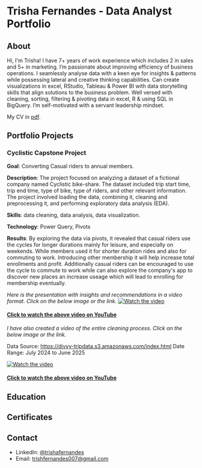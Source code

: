 # Trisha Fernandes - Data Analyst Portfolio
## About
Hi, I'm Trisha! I have 7+ years of work experience which includes 2 in sales and 5+ in marketing. I’m passionate about improving efficiency of business operations. I seamlessly analyse data with a keen eye for insights & patterns while possessing lateral and creative thinking capabilities. Can create visualizations in excel, RStudio, Tableau & Power BI with data storytelling skills that align solutions to the business problem. Well versed with cleaning, sorting, filtering & pivoting data in excel, R & using SQL in BigQuery. I’m self-motivated with a servant leadership mindset.

My CV in [pdf](https://github.com/trisha-fernandes/Data-Analysis-Portfolio/blob/main/Trisha_Fernandes-Resume2025_BusinessAnalyst.pdf).

## Portfolio Projects
### Cyclistic Capstone Project

**Goal**: Converting Casual riders to annual members.

**Description**: The project focused on analyzing a dataset of a fictional company named Cyclistic bike-share. The dataset included trip start time, trip end time, type of bike, type of riders, and other relevant information. The project involved loading the data, combining it, cleaning and preprocessing it, and performing exploratory data analysis (EDA).

**Skills**: data cleaning, data analysis, data visualization.

**Technology**: Power Query, Pivots

**Results**: By exploring the data via pivots, it revealed that casual riders use the cycles for longer durations mainly for leisure, and especially on weekends. While members used it for shorter duration rides and also for commuting to work. Introducing other membership it will help increase total enrollments and profit. Additionally casual riders can be encouraged to use the cycle to commute to work while can also explore the company's app to discover new places an increase useage which will lead to enrolling for membership eventually.

*Here is the presentation with insights and recommendations in a video format. Click on the below image or the link.*
[![Watch the video](https://img.youtube.com/vi/OBbkDIB5tcs/maxresdefault.jpg)](https://youtu.be/OBbkDIB5tcs)

#### [Click to watch the above video on YouTube](https://youtu.be/OBbkDIB5tcs)

*I have also created a video of the entire cleaning process. Click on the below image or the link.*

Data Source: https://divvy-tripdata.s3.amazonaws.com/index.html
Date Range: July 2024 to June 2025

[![Watch the video](https://img.youtube.com/vi/ov8Koceivsc/maxresdefault.jpg)](https://youtu.be/ov8Koceivsc)

#### [Click to watch the above video on YouTube](https://youtu.be/ov8Koceivsc)

## Education
## Certificates
## Contact
* LinkedIn: [@trishafernandes](https://www.linkedin.com/in/trishafernandes7/)
* Email: trishfernandes007@gmail.com
